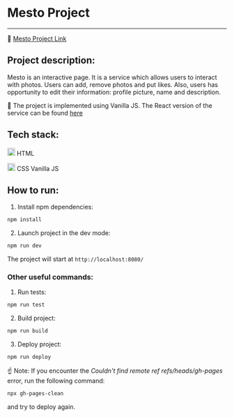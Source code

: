 # Mesto Project
_______
:rocket: [Mesto Project Link](https://tatianaryzhova.github.io/mesto/)

## Project description:

Mesto is an interactive page.
It is a service which allows users to interact with photos. Users can add, remove photos and put likes.
Also, users has opportunity to edit their information: profile picture, name and description.

:link: The project is implemented using Vanilla JS. The React version of the service can be found [here](https://github.com/TatianaRyzhova/react-mesto-auth)

## Tech stack:

<code><img src="https://user-images.githubusercontent.com/56598375/123514858-3d309f80-d695-11eb-97b4-6a7a1ad2a920.png" alt="html-5" width="18px" height="18px"></code> HTML

<code><img src="https://user-images.githubusercontent.com/56598375/123514865-428dea00-d695-11eb-9808-a5bcd93bbfb5.png" alt="html-5" width="18px" height="18px"></code> CSS
Vanilla JS

## How to run:

1. Install npm dependencies:

```sh
npm install
```

2. Launch project in the dev mode:

```sh
npm run dev
```

The project will start at `http://localhost:8080/`

### Other useful commands:

1. Run tests:

```sh
npm run test
```

2. Build project:

```sh
npm run build
```

3. Deploy project:

```sh
npm run deploy
```

:point_up: Note: If you encounter the _Couldn't find remote ref refs/heads/gh-pages_ error, run the following command:

```sh
npx gh-pages-clean
```
and try to deploy again.

